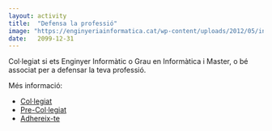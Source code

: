 ```yaml
---
layout: activity
title:  "Defensa la professió"
image: "https://enginyeriainformatica.cat/wp-content/uploads/2012/05/informaTICs-LOGO-01-b.png"
date:   2099-12-31
---
```


Col·legiat si ets Enginyer Informàtic o Grau en Informàtica i Master, o bé associat per a defensar la teva professió.

Més informació:

- [Col·legiat](https://enginyeriainformatica.cat/?page_id=6241)
- [Pre-Col·legiat](https://enginyeriainformatica.cat/?page_id=6457)
- [Adhereix-te](https://enginyeriainformatica.cat/?page_id=11014)
